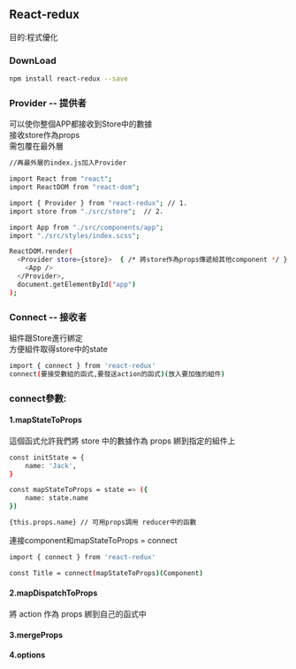 <h2>React-redux</h2>

目的:程式優化<br>

<h3>DownLoad</h3>

```bash
npm install react-redux --save
```

<h3>Provider -- 提供者</h3>
可以使你整個APP都接收到Store中的數據<br>
接收store作為props<br>
需包覆在最外層

```bash
//再最外層的index.js加入Provider

import React from "react";
import ReactDOM from "react-dom";

import { Provider } from "react-redux"; // 1.
import store from "./src/store";  // 2.

import App from "./src/components/app";
import "./src/styles/index.scss";

ReactDOM.render(
  <Provider store={store}>  { /* 將store作為props傳遞給其他component */ }
    <App />
  </Provider>,
  document.getElementById("app")
);
```

<h3>Connect -- 接收者</h3>
組件跟Store進行綁定<br>
方便組件取得store中的state<br>

```bash
import { connect } from 'react-redux'
connect(要接受數組的函式,要發送action的函式)(放入要加強的組件)
```
<h3>connect參數:</h3>

<h4>1.mapStateToProps</h4>
這個函式允許我們將 store 中的數據作為 props 綁到指定的組件上

```bash
const initState = {
    name: 'Jack',
}

const mapStateToProps = state => ({
    name: state.name
})

{this.props.name} // 可用props調用 reducer中的函數
```
連接component和mapStateToProps = connect

```bash
import { connect } from 'react-redux'

const Title = connect(mapStateToProps)(Component)
```


<h4>2.mapDispatchToProps</h4>
將 action 作為 props 綁到自己的函式中
<h4>3.mergeProps</h4>

<h4>4.options</h4>



